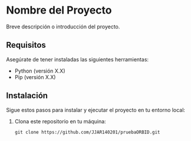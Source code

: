 # Nombre del Proyecto

Breve descripción o introducción del proyecto.

## Requisitos

Asegúrate de tener instaladas las siguientes herramientas:

- Python (versión X.X)
- Pip (versión X.X)

## Instalación

Sigue estos pasos para instalar y ejecutar el proyecto en tu entorno local:

1. Clona este repositorio en tu máquina:

   ```shell
   git clone https://github.com/JJAR140201/pruebaORBID.git
